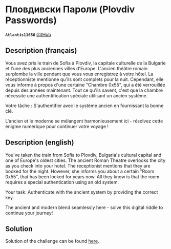 # Пловдивски Пароли (Plovdiv Passwords)

**`Atlantis11656`** [GitHub](https://github.com/MassinissaDjellouli)

## Description (français)

Vous avez pris le train de Sofia à Plovdiv, la capitale culturelle de la Bulgarie et l'une des plus anciennes villes d'Europe. L'ancien théâtre romain surplombe la ville pendant que vous vous enregistrez à votre hôtel. La réceptionniste mentionne qu'ils sont complets pour la nuit. Cependant, elle vous informe à propos d'une certaine "Chambre 0x55", qui a été verrouillée depuis des années maintenant. Tout ce qu'ils savent, c'est que la chambre nécessite une authentification spéciale utilisant un ancien système.

Votre tâche : S'authentifier avec le système ancien en fournissant la bonne clé.

L'ancien et le moderne se mélangent harmonieusement ici - résolvez cette énigme numérique pour continuer votre voyage !

## Description (english)

You've taken the train from Sofia to Plovdiv, Bulgaria's cultural capital and one of Europe's oldest cities. The ancient Roman Theatre overlooks the city as you check into your hotel. The receptionist mentions that they are booked for the night. However, she informs you about a certain "Room 0x55", that has been locked for years now. All they know is that the room requires a special authentication using an old system.

Your task: Authenticate with the ancient system by providing the correct key. 

The ancient and modern blend seamlessly here - solve this digital riddle to continue your journey!

## Solution

Solution of the challenge can be found [here](solution/README.md).
